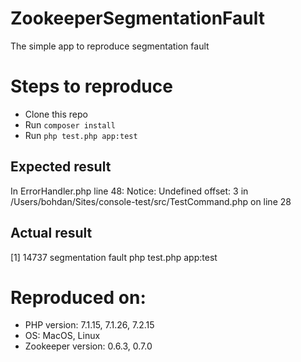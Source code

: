 # ZookeeperSegmentationFault
The simple app to reproduce segmentation fault

# Steps to reproduce
* Clone this repo
* Run `composer install`
* Run `php test.php app:test`

## Expected result
In ErrorHandler.php line 48:
Notice: Undefined offset: 3 in /Users/bohdan/Sites/console-test/src/TestCommand.php on line 28

## Actual result
[1]    14737 segmentation fault  php test.php app:test


# Reproduced on:
- PHP version: 7.1.15, 7.1.26, 7.2.15
- OS: MacOS, Linux
- Zookeeper version: 0.6.3, 0.7.0
